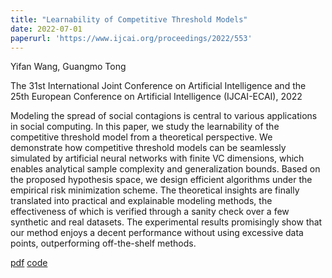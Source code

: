 ```yaml
---
title: "Learnability of Competitive Threshold Models"
date: 2022-07-01
paperurl: 'https://www.ijcai.org/proceedings/2022/553'
---
```

Yifan Wang, Guangmo Tong

The 31st International Joint Conference on Artificial Intelligence and the 25th European Conference on Artificial Intelligence (IJCAI-ECAI), 2022

Modeling the spread of social contagions is central to various applications in social computing. In this paper, we study the learnability of the competitive threshold model from a theoretical perspective. We demonstrate how competitive threshold models can be seamlessly simulated by artificial neural networks with finite VC dimensions, which enables analytical sample complexity and generalization bounds. Based on the proposed hypothesis space, we design efficient algorithms under the empirical risk minimization scheme. The theoretical insights are finally translated into practical and explainable modeling methods, the effectiveness of which is verified through a sanity check over a few synthetic and real datasets. The experimental results promisingly show that our method enjoys a decent performance without using excessive data points, outperforming off-the-shelf methods.

[pdf](https://www.ijcai.org/proceedings/2022/553) [code](https://github.com/cdslabamotong/LTInfLearning)
